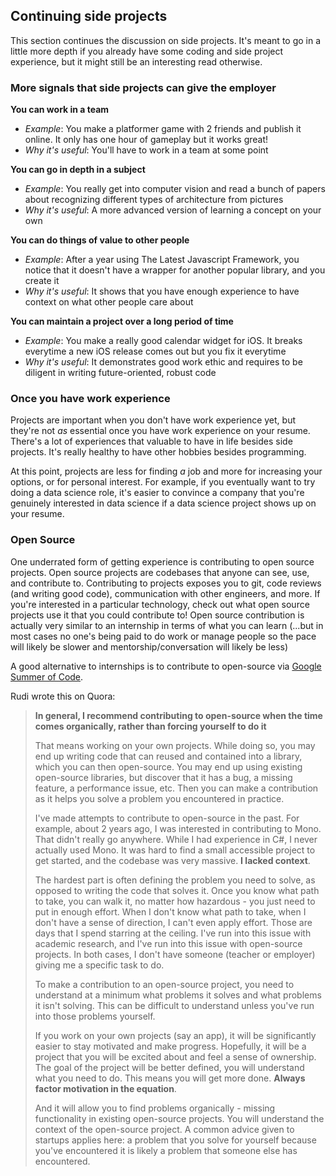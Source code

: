 ## Continuing side projects

This section continues the discussion on side projects. It's meant to go in a little more depth if you already have some coding and side project experience, but it might still be an interesting read otherwise.

### More signals that side projects can give the employer

**You can work in a team**

- *Example*: You make a platformer game with 2 friends and publish it online. It only has one hour of gameplay but it works great!
- *Why it's useful*: You'll have to work in a team at some point

**You can go in depth in a subject**

- *Example*: You really get into computer vision and read a bunch of papers about recognizing different types of architecture from pictures
- *Why it's useful*: A more advanced version of learning a concept on your own

**You can do things of value to other people**

- *Example*: After a year using The Latest Javascript Framework, you notice that it doesn't have a wrapper for another popular library, and you create it
- *Why it's useful*: It shows that you have enough experience to have context on what other people care about

**You can maintain a project over a long period of time**

- *Example*: You make a really good calendar widget for iOS. It breaks everytime a new iOS release comes out but you fix it everytime
- *Why it's useful*: It demonstrates good work ethic and requires to be diligent in writing future-oriented, robust code

### Once you have work experience

Projects are important when you don't have work experience yet, but they're not *as* essential once you have work experience on your resume. There's a lot of experiences that valuable to have in life besides side projects. It's really healthy to have other hobbies besides programming.

At this point, projects are less for finding *a* job and more for increasing your options, or for personal interest. For example, if you eventually want to try doing a data science role, it's easier to convince a company that you're genuinely interested in data science if a data science project shows up on your resume.

### Open Source

One underrated form of getting experience is contributing to open source projects. Open source projects are codebases that anyone can see, use, and contribute to. Contributing to projects exposes you to git, code reviews (and writing good code), communication with other engineers, and more. If you're interested in a particular technology, check out what open source projects use it that you could contribute to! Open source contribution is actually very similar to an internship in terms of what you can learn (...but in most cases no one's being paid to do work or manage people so the pace will likely be slower and mentorship/conversation will likely be less)

A good alternative to internships is to contribute to open-source via [Google Summer of Code](https://developers.google.com/open-source/gsoc/).

Rudi wrote this on Quora:

> **In general, I recommend contributing to open-source when the time comes organically, rather than forcing yourself to do it**
>
> That means working on your own projects. While doing so, you may end up writing code that can reused and contained into a library, which you can then open-source. You may end up using existing open-source libraries, but discover that it has a bug, a missing feature, a performance issue, etc. Then you can make a contribution as it helps you solve a problem you encountered in practice.
>
> I've made attempts to contribute to open-source in the past. For example, about 2 years ago, I was interested in contributing to Mono. That didn't really go anywhere. While I had experience in C#, I never actually used Mono. It was hard to find a small accessible project to get started, and the codebase was very massive. **I lacked context**.
>
> The hardest part is often defining the problem you need to solve, as opposed to writing the code that solves it. Once you know what path to take, you can walk it, no matter how hazardous - you just need to put in enough effort. When I don't know what path to take, when I don't have a sense of direction, I can't even apply effort. Those are days that I spend starring at the ceiling. I've run into this issue with academic research, and I've run into this issue with open-source projects. In both cases, I don't have someone (teacher or employer) giving me a specific task to do.
>
> To make a contribution to an open-source project, you need to understand at a minimum what problems it solves and what problems it isn't solving. This can be difficult to understand unless you've run into those problems yourself.
>
> If you work on your own projects (say an app), it will be significantly easier to stay motivated and make progress. Hopefully, it will be a project that you will be excited about and feel a sense of ownership. The goal of the project will be better defined, you will understand what you need to do. This means you will get more done. **Always factor motivation in the equation**.
>
> And it will allow you to find problems organically - missing functionality in existing open-source projects. You will understand the context of the open-source project. A common advice given to startups applies here: a problem that you solve for yourself because you've encountered it is likely a problem that someone else has encountered.
